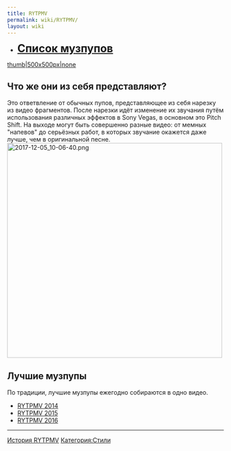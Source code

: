 ```yaml
---
title: RYTPMV
permalink: wiki/RYTPMV/
layout: wiki
---
```


-   **<span style="font-size:25px;">[Список
    музпупов](:Категория:Музпупы "wikilink") </span>**

[thumb\|500x500px\|none](Файл:Hdq460G7IFM.jpg "wikilink")

## Что же они из себя представляют?

Это ответвление от обычных пупов, представляющее из себя нарезку из
видео фрагментов. После нарезки идёт изменение их звучания путём
использования различных эффектов в Sony Vegas, в основном это Pitch
Shift. На выходе могут быть совершенно разные видео: от мемных "напевов"
до серьёзных работ, в которых звучание окажется даже лучше, чем в
оригинальной песне.
<img src="2017-12-05_10-06-40.png" title="fig:2017-12-05_10-06-40.png" width="500" height="500" alt="2017-12-05_10-06-40.png" />

## Лучшие музпупы

По традиции, лучшие музпупы ежегодно собираются в одно видео.

-   [RYTPMV 2014](https://www.youtube.com/watch?v=PTQCsMaZ9VI)
-   [RYTPMV 2015](https://www.youtube.com/watch?v=IfUQSom0c2w)
-   [RYTPMV 2016](https://www.youtube.com/watch?v=_Xjdk2m9EHc&t=160s)

------------------------------------------------------------------------

[История RYTPMV](История_RYTPMV "wikilink")
[Категория:Стили](Категория:Стили "wikilink")
